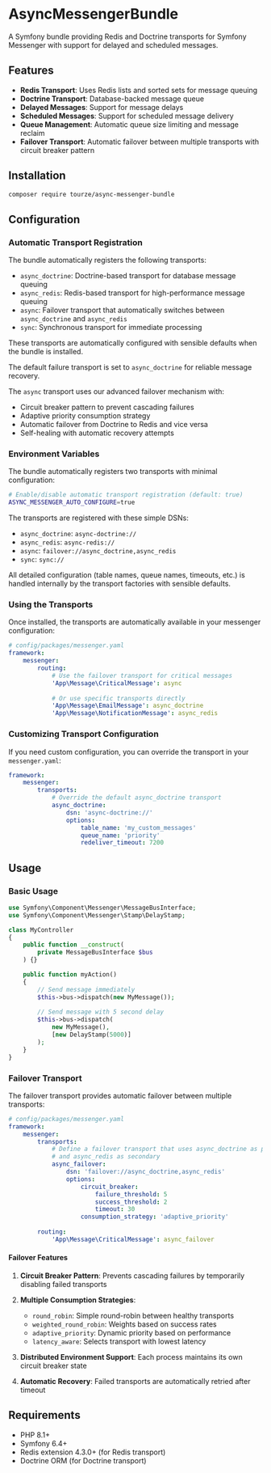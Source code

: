 # AsyncMessengerBundle

A Symfony bundle providing Redis and Doctrine transports for Symfony Messenger with support for delayed and scheduled messages.

## Features

- **Redis Transport**: Uses Redis lists and sorted sets for message queuing
- **Doctrine Transport**: Database-backed message queue
- **Delayed Messages**: Support for message delays
- **Scheduled Messages**: Support for scheduled message delivery
- **Queue Management**: Automatic queue size limiting and message reclaim
- **Failover Transport**: Automatic failover between multiple transports with circuit breaker pattern

## Installation

```bash
composer require tourze/async-messenger-bundle
```

## Configuration

### Automatic Transport Registration

The bundle automatically registers the following transports:
- `async_doctrine`: Doctrine-based transport for database message queuing
- `async_redis`: Redis-based transport for high-performance message queuing
- `async`: Failover transport that automatically switches between `async_doctrine` and `async_redis`
- `sync`: Synchronous transport for immediate processing

These transports are automatically configured with sensible defaults when the bundle is installed.

The default failure transport is set to `async_doctrine` for reliable message recovery.

The `async` transport uses our advanced failover mechanism with:
- Circuit breaker pattern to prevent cascading failures
- Adaptive priority consumption strategy
- Automatic failover from Doctrine to Redis and vice versa
- Self-healing with automatic recovery attempts

### Environment Variables

The bundle automatically registers two transports with minimal configuration:

```bash
# Enable/disable automatic transport registration (default: true)
ASYNC_MESSENGER_AUTO_CONFIGURE=true
```

The transports are registered with these simple DSNs:
- `async_doctrine`: `async-doctrine://`
- `async_redis`: `async-redis://`
- `async`: `failover://async_doctrine,async_redis`
- `sync`: `sync://`

All detailed configuration (table names, queue names, timeouts, etc.) is handled internally by the transport factories with sensible defaults.

### Using the Transports

Once installed, the transports are automatically available in your messenger configuration:

```yaml
# config/packages/messenger.yaml
framework:
    messenger:
        routing:
            # Use the failover transport for critical messages
            'App\Message\CriticalMessage': async
            
            # Or use specific transports directly
            'App\Message\EmailMessage': async_doctrine
            'App\Message\NotificationMessage': async_redis
```

### Customizing Transport Configuration

If you need custom configuration, you can override the transport in your `messenger.yaml`:

```yaml
framework:
    messenger:
        transports:
            # Override the default async_doctrine transport
            async_doctrine:
                dsn: 'async-doctrine://'
                options:
                    table_name: 'my_custom_messages'
                    queue_name: 'priority'
                    redeliver_timeout: 7200
```

## Usage

### Basic Usage

```php
use Symfony\Component\Messenger\MessageBusInterface;
use Symfony\Component\Messenger\Stamp\DelayStamp;

class MyController
{
    public function __construct(
        private MessageBusInterface $bus
    ) {}

    public function myAction()
    {
        // Send message immediately
        $this->bus->dispatch(new MyMessage());
        
        // Send message with 5 second delay
        $this->bus->dispatch(
            new MyMessage(),
            [new DelayStamp(5000)]
        );
    }
}
```

### Failover Transport

The failover transport provides automatic failover between multiple transports:

```yaml
# config/packages/messenger.yaml
framework:
    messenger:
        transports:
            # Define a failover transport that uses async_doctrine as primary
            # and async_redis as secondary
            async_failover:
                dsn: 'failover://async_doctrine,async_redis'
                options:
                    circuit_breaker:
                        failure_threshold: 5
                        success_threshold: 2
                        timeout: 30
                    consumption_strategy: 'adaptive_priority'
        
        routing:
            'App\Message\CriticalMessage': async_failover
```

#### Failover Features

1. **Circuit Breaker Pattern**: Prevents cascading failures by temporarily disabling failed transports
2. **Multiple Consumption Strategies**:
   - `round_robin`: Simple round-robin between healthy transports
   - `weighted_round_robin`: Weights based on success rates
   - `adaptive_priority`: Dynamic priority based on performance
   - `latency_aware`: Selects transport with lowest latency

3. **Distributed Environment Support**: Each process maintains its own circuit breaker state
4. **Automatic Recovery**: Failed transports are automatically retried after timeout

## Requirements

- PHP 8.1+
- Symfony 6.4+
- Redis extension 4.3.0+ (for Redis transport)
- Doctrine ORM (for Doctrine transport)